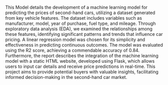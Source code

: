 This Model details the development of a machine learning model for predicting the
prices of second-hand cars, utilizing a dataset generated from key vehicle
features. The dataset includes variables such as manufacturer, model, year of
purchase, fuel type, and mileage. Through exploratory data analysis (EDA), we
examined the relationships among these features, identifying significant patterns and
trends that influence car pricing. A linear regression model was chosen for its
simplicity and effectiveness in predicting continuous outcomes. The model was
evaluated using the R2 score, achieving a commendable accuracy of 0.84.
Furthermore, the report describes the integration of the machine learning model with
a static HTML website, developed using Flask, which allows users to input car
details and receive price predictions in real-time. This project aims to provide
potential buyers with valuable insights, facilitating informed decision-making in the
second-hand car market.
